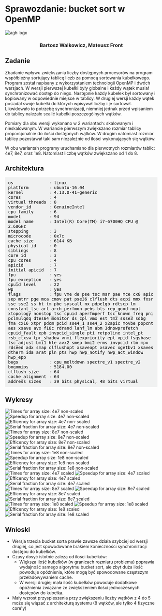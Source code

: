 # Sprawozdanie: bucket sort w OpenMP
![agh logo](sprawozdanie/agh_logo.jpg)

### <center>Bartosz Walkowicz, Mateusz Front<center>

## Zadanie

Zbadanie wpływu zwiększania liczby dostępnych procesorów na program współbieżny sortujący tablicę liczb za pomocą sortowania kubełkowego.
Program został napisany z wykorzystaniem technologii OpenMP i dwóch wersjach.
W wersji pierwszej kubełki były globalne i każdy wątek musiał synchronizować dostęp do niego. Następnie każdy kubełek był sortowany i kopiowany w odpowiednie miejsce w tablicy. W drugiej wersji każdy wątek posiadał swoje kubełki do których wpisywał liczby i je sortował. Likwidowało to potrzebę synchronizacji, niemniej jednak przed wpisaniem do tablicy należało scalić kubełki poszczególnych wątków.

Pomiary dla obu wersji wykonano w 2 wariantach: skalowanym i nieskalowanym.
W wariancie pierwszym zwiększano rozmiar tablicy proporcjonalnie do ilości dostępnych wątków. W drugim natomiast rozmiar tablicy pozostawał taki sam niezależnie od ilości wykonujących się wątków.

W obu wariantah programy uruchamiano dla pierwotnych rozmiarów tablic: 4e7, 8e7, oraz 1e8. Natomiast liczbę wątków zwiększano od 1 do 8.

## Architektura
<p style="white-space:pre-wrap;font-family:monospace;background-color:#f0f1f1;color:black;padding:10px">os              : linux
platform        : ubuntu-16.04
kernel          : 4.13.0-41-generic
cores           : 4
virtual threads : 8
vendor_id       : GenuineIntel
cpu family      : 6
model           : 94
model name      : Intel(R) Core(TM) i7-6700HQ CPU @ 2.60GHz
stepping        : 3
microcode       : 0x7c
cache size      : 6144 KB
physical id     : 0
siblings        : 8
core id         : 3
cpu cores       : 4
apicid          : 7
initial apicid  : 7
fpu             : yes
fpu_exception   : yes
cpuid level     : 22
wp              : yes
flags           : fpu vme de pse tsc msr pae mce cx8 apic sep mtrr pge mca cmov pat pse36 clflush dts acpi mmx fxsr sse sse2 ss ht tm pbe syscall nx pdpe1gb rdtscp lm constant_tsc art arch_perfmon pebs bts rep_good nopl xtopology nonstop_tsc cpuid aperfmperf tsc_known_freq pni pclmulqdq dtes64 monitor ds_cpl vmx est tm2 ssse3 sdbg fma cx16 xtpr pdcm pcid sse4_1 sse4_2 x2apic movbe popcnt aes xsave avx f16c rdrand lahf_lm abm 3dnowprefetch cpuid_fault epb invpcid_single pti retpoline intel_pt rsb_ctxsw tpr_shadow vnmi flexpriority ept vpid fsgsbase tsc_adjust bmi1 hle avx2 smep bmi2 erms invpcid rtm mpx rdseed adx smap clflushopt xsaveopt xsavec xgetbv1 xsaves dtherm ida arat pln pts hwp hwp_notify hwp_act_window hwp_epp
bugs            : cpu_meltdown spectre_v1 spectre_v2
bogomips        : 5184.00
clflush size    : 64
cache_alignment : 64
address sizes   : 39 bits physical, 48 bits virtual
</p>

## Wykresy
![Times for array size: 4e7 non-scaled](plots/Times_for_array_size:_4e7_non-scaled.png)
![Speedup for array size: 4e7 non-scaled](plots/Speedup_for_array_size:_4e7_non-scaled.png)
![Efficency for array size: 4e7 non-scaled](plots/Efficency_for_array_size:_4e7_non-scaled.png)
![Serial fraction for array size: 4e7 non-scaled](plots/Serial_fraction_for_array_size:_4e7_non-scaled.png)
![Times for array size: 8e7 non-scaled](plots/Times_for_array_size:_8e7_non-scaled.png)
![Speedup for array size: 8e7 non-scaled](plots/Speedup_for_array_size:_8e7_non-scaled.png)
![Efficency for array size: 8e7 non-scaled](plots/Efficency_for_array_size:_8e7_non-scaled.png)
![Serial fraction for array size: 8e7 non-scaled](plots/Serial_fraction_for_array_size:_8e7_non-scaled.png)
![Times for array size: 1e8 non-scaled](plots/Times_for_array_size:_1e8_non-scaled.png)
![Speedup for array size: 1e8 non-scaled](plots/Speedup_for_array_size:_1e8_non-scaled.png)
![Efficency for array size: 1e8 non-scaled](plots/Efficency_for_array_size:_1e8_non-scaled.png)
![Serial fraction for array size: 1e8 non-scaled](plots/Serial_fraction_for_array_size:_1e8_non-scaled.png)
![Times for array size: 4e7 scaled](plots/Times_for_array_size:_4e7_scaled.png)
![Speedup for array size: 4e7 scaled](plots/Speedup_for_array_size:_4e7_scaled.png)
![Efficency for array size: 4e7 scaled](plots/Efficency_for_array_size:_4e7_scaled.png)
![Serial fraction for array size: 4e7 scaled](plots/Serial_fraction_for_array_size:_4e7_scaled.png)
![Times for array size: 8e7 scaled](plots/Times_for_array_size:_8e7_scaled.png)
![Speedup for array size: 8e7 scaled](plots/Speedup_for_array_size:_8e7_scaled.png)
![Efficency for array size: 8e7 scaled](plots/Efficency_for_array_size:_8e7_scaled.png)
![Serial fraction for array size: 8e7 scaled](plots/Serial_fraction_for_array_size:_8e7_scaled.png)
![Times for array size: 1e8 scaled](plots/Times_for_array_size:_1e8_scaled.png)
![Speedup for array size: 1e8 scaled](plots/Speedup_for_array_size:_1e8_scaled.png)
![Efficency for array size: 1e8 scaled](plots/Efficency_for_array_size:_1e8_scaled.png)
![Serial fraction for array size: 1e8 scaled](plots/Serial_fraction_for_array_size:_1e8_scaled.png)

## Wnioski
- Wersja trzecia bucket sorta prawie zawsze działa szybciej od wersji drugiej, co jest spowodowane brakiem konieczności synchronizacji dostępu do kubełków.
- Czasy dosyć istotnie zależą od ilości kubełków:
  - Większa ilość kubełków (w granicach rozmiaru problemu) poprawia wydajność samego algorytmu bucket sort, ale zbyt duża ilość powoduje opóźnienia, które mogą być spowodowane częstszym przeładowywaniem cache.
  - W wersji drugiej mała ilość kubełków powoduje dodatkowe opóźnienia związane ze zwiększeniem ilości jednoczesnych dostępów do kubełka.
- Mały wzrost przyspieszenia przy zwiększeniu liczby wątków z 4 do 5 może się wiązać z architekturą systemu (8 wątków, ale tylko 4 fizyczne core'y)
